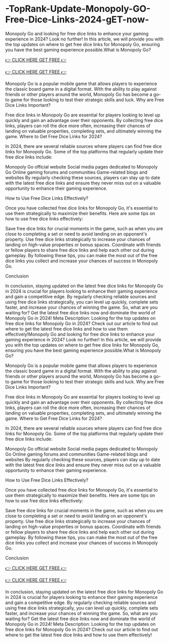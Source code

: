 # -TopRank-Update-Monopoly-GO-Free-Dice-Links-2024-gET-now-

Monopoly Go and looking for free dice links to enhance your gaming experience in 2024? Look no further! In this article, we will provide you with the top updates on where to get free dice links for Monopoly Go, ensuring you have the best gaming experience possible.What is Monopoly Go?

[👉 CLICK HERE GET FREE 👉](https://appbitly.com/mnopoly)

[👉 CLICK HERE GET FREE 👉](https://appbitly.com/mnopoly)

Monopoly Go is a popular mobile game that allows players to experience the classic board game in a digital format. With the ability to play against friends or other players around the world, Monopoly Go has become a go-to game for those looking to test their strategic skills and luck.
Why are Free Dice Links Important?

Free dice links in Monopoly Go are essential for players looking to level up quickly and gain an advantage over their opponents. By collecting free dice links, players can roll the dice more often, increasing their chances of landing on valuable properties, completing sets, and ultimately winning the game.
Where to Get Free Dice Links for 2024?

In 2024, there are several reliable sources where players can find free dice links for Monopoly Go. Some of the top platforms that regularly update their free dice links include:

Monopoly Go official website
Social media pages dedicated to Monopoly Go
Online gaming forums and communities
Game-related blogs and websites
By regularly checking these sources, players can stay up to date with the latest free dice links and ensure they never miss out on a valuable opportunity to enhance their gaming experience.

How to Use Free Dice Links Effectively?

Once you have collected free dice links for Monopoly Go, it's essential to use them strategically to maximize their benefits. Here are some tips on how to use free dice links effectively:

Save free dice links for crucial moments in the game, such as when you are close to completing a set or need to avoid landing on an opponent's property.
Use free dice links strategically to increase your chances of landing on high-value properties or bonus spaces.
Coordinate with friends or fellow players to share free dice links and help each other out during gameplay.
By following these tips, you can make the most out of the free dice links you collect and increase your chances of success in Monopoly Go.

Conclusion

In conclusion, staying updated on the latest free dice links for Monopoly Go in 2024 is crucial for players looking to enhance their gaming experience and gain a competitive edge. By regularly checking reliable sources and using free dice links strategically, you can level up quickly, complete sets faster, and increase your chances of winning the game. So, what are you waiting for? Get the latest free dice links now and dominate the world of Monopoly Go in 2024!
Meta Description: Looking for the top updates on free dice links for Monopoly Go in 2024? Check out our article to find out where to get the latest free dice links and how to use them effectively!Monopoly Go and looking for free dice links to enhance your gaming experience in 2024? Look no further! In this article, we will provide you with the top updates on where to get free dice links for Monopoly Go, ensuring you have the best gaming experience possible.What is Monopoly Go?

Monopoly Go is a popular mobile game that allows players to experience the classic board game in a digital format. With the ability to play against friends or other players around the world, Monopoly Go has become a go-to game for those looking to test their strategic skills and luck.
Why are Free Dice Links Important?

Free dice links in Monopoly Go are essential for players looking to level up quickly and gain an advantage over their opponents. By collecting free dice links, players can roll the dice more often, increasing their chances of landing on valuable properties, completing sets, and ultimately winning the game.
Where to Get Free Dice Links for 2024?

In 2024, there are several reliable sources where players can find free dice links for Monopoly Go. Some of the top platforms that regularly update their free dice links include:

Monopoly Go official website
Social media pages dedicated to Monopoly Go
Online gaming forums and communities
Game-related blogs and websites
By regularly checking these sources, players can stay up to date with the latest free dice links and ensure they never miss out on a valuable opportunity to enhance their gaming experience.

How to Use Free Dice Links Effectively?

Once you have collected free dice links for Monopoly Go, it's essential to use them strategically to maximize their benefits. Here are some tips on how to use free dice links effectively:

Save free dice links for crucial moments in the game, such as when you are close to completing a set or need to avoid landing on an opponent's property.
Use free dice links strategically to increase your chances of landing on high-value properties or bonus spaces.
Coordinate with friends or fellow players to share free dice links and help each other out during gameplay.
By following these tips, you can make the most out of the free dice links you collect and increase your chances of success in Monopoly Go.

Conclusion

[👉 CLICK HERE GET FREE 👉](https://appbitly.com/mnopoly)

[👉 CLICK HERE GET FREE 👉](https://appbitly.com/mnopoly)

In conclusion, staying updated on the latest free dice links for Monopoly Go in 2024 is crucial for players looking to enhance their gaming experience and gain a competitive edge. By regularly checking reliable sources and using free dice links strategically, you can level up quickly, complete sets faster, and increase your chances of winning the game. So, what are you waiting for? Get the latest free dice links now and dominate the world of Monopoly Go in 2024!
Meta Description: Looking for the top updates on free dice links for Monopoly Go in 2024? Check out our article to find out where to get the latest free dice links and how to use them effectively!
